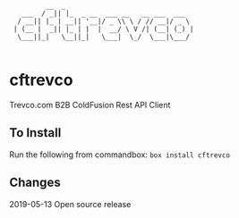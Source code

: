 ```
         __  _                                
   ___  / _|| |_  _ __  ___ __   __ ___  ___  
  / __|| |_ | __|| '__|/ _ \\ \ / // __|/ _ \ 
 | (__ |  _|| |_ | |  |  __/ \ V /| (__| (_) |
  \___||_|   \__||_|   \___|  \_/  \___|\___/ 
                                              
```
# cftrevco
Trevco.com B2B ColdFusion Rest API Client

## To Install
Run the following from commandbox:
`box install cftrevco`

## Changes
2019-05-13 Open source release

